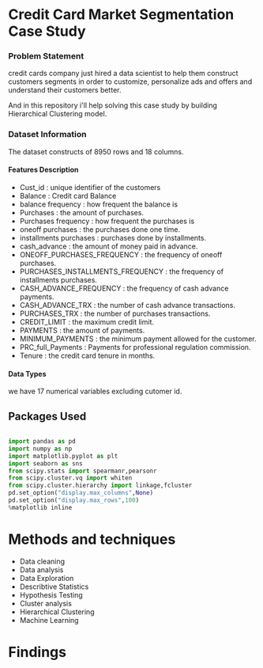 
# Credit Card Market Segmentation Case Study

### Problem Statement

credit cards company just hired a data scientist to help them construct customers segments in order to customize, personalize ads and offers and understand their customers better. 

And in this repository i'll help solving this case study by building Hierarchical Clustering model.


### Dataset Information

The dataset constructs of 8950 rows and 18 columns.

#### Features Description

- Cust_id : unique identifier of the customers
- Balance : Credit card Balance
- balance frequency : how frequent the balance is
- Purchases : the amount of purchases.
- Purchases frequency : how frequent the purchases is
- oneoff purchases : the purchases done one time.
- installments purchases : purchases done by installments.
- cash_advance : the amount of money paid in advance.
- ONEOFF_PURCHASES_FREQUENCY : the frequency of oneoff purchases.
- PURCHASES_INSTALLMENTS_FREQUENCY : the frequency of installments purchases.
- CASH_ADVANCE_FREQUENCY : the frequency of cash advance payments.
- CASH_ADVANCE_TRX : the number of cash advance transactions.
- PURCHASES_TRX : the number of purchases transactions.
- CREDIT_LIMIT : the maximum credit limit.
- PAYMENTS : the amount of payments.
- MINIMUM_PAYMENTS : the minimum payment allowed for the customer.
- PRC_full_Payments : Payments for professional regulation commission.
- Tenure : the credit card tenure in months.

#### Data Types
we have 17 numerical variables excluding cutomer id.


## Packages Used 
```python

import pandas as pd
import numpy as np
import matplotlib.pyplot as plt
import seaborn as sns
from scipy.stats import spearmanr,pearsonr
from scipy.cluster.vq import whiten
from scipy.cluster.hierarchy import linkage,fcluster
pd.set_option("display.max_columns",None)
pd.set_option("display.max_rows",100)
%matplotlib inline
```

# Methods and techniques
- Data cleaning
- Data analysis
- Data Exploration
- Describtive Statistics
- Hypothesis Testing
- Cluster analysis
- Hierarchical Clustering
- Machine Learning


# Findings 

